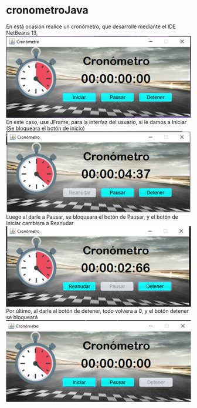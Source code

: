 # cronometroJava
 En está ocasión realice un cronómetro, que desarrolle mediante el IDE NetBeans 13,
 ![Image text](https://github.com/ZamirPineda/contadorClick/blob/main/images/InterfazCronometro.PNG)\
 En este caso, use JFrame, para la interfaz del usuario, si le damos a Iniciar (Se bloqueara el botón de inicio)\
 ![Image text](https://github.com/ZamirPineda/contadorClick/blob/main/images/Iniciar.PNG)\
 Luego al darle a Pausar, se bloqueara el botón de Pausar, y el botón de Iniciar cambiara a Reanudar
 ![Image text](https://github.com/ZamirPineda/contadorClick/blob/main/images/Pausar.PNG)\
 Por último, al darle al botón de detener, todo volvera a 0, y el botón detener se bloqueará\
  ![Image text](https://github.com/ZamirPineda/contadorClick/blob/main/images/Detener.PNG)
